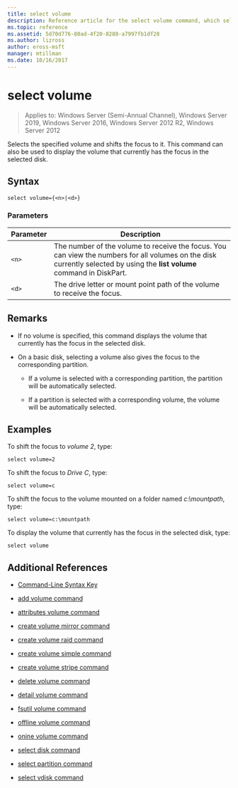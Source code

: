 ```yaml
---
title: select volume
description: Reference article for the select volume command, which selects the specified volume and shifts the focus to it.
ms.topic: reference
ms.assetid: 5d70d776-80ad-4f20-8288-a7997fb1df28
ms.author: lizross
author: eross-msft
manager: mtillman
ms.date: 10/16/2017
---
```


# select volume

> Applies to: Windows Server (Semi-Annual Channel), Windows Server 2019, Windows Server 2016, Windows Server 2012 R2, Windows Server 2012

Selects the specified volume and shifts the focus to it. This command can also be used to display the volume that currently has the focus in the selected disk.

## Syntax

```
select volume={<n>|<d>}
```

### Parameters

| Parameter | Description |
|--|--|
| `<n>` | The number of the volume to receive the focus. You can view the numbers for all volumes on the disk currently selected by using the **list volume** command in DiskPart. |
| `<d> `| The drive letter or mount point path of the volume to receive the focus. |

## Remarks

- If no volume is specified, this command displays the volume that currently has the focus in the selected disk.

- On a basic disk, selecting a volume also gives the focus to the corresponding partition.

  - If a volume is selected with a corresponding partition, the partition will be automatically selected.

  - If a partition is selected with a corresponding volume, the volume will be automatically selected.

## Examples

To shift the focus to *volume 2*, type:

```
select volume=2
```

To shift the focus to *Drive C*, type:

```
select volume=c
```

To shift the focus to the volume mounted on a folder named *c:\mountpath*, type:

```
select volume=c:\mountpath
```

To display the volume that currently has the focus in the selected disk, type:

```
select volume
```

## Additional References

- [Command-Line Syntax Key](command-line-syntax-key.md)

- [add volume command](add-volume.md)

- [attributes volume command](attributes-volume.md)

- [create volume mirror command](create-volume-mirror.md)

- [create volume raid command](create-volume-raid.md)

- [create volume simple command](create-volume-simple.md)

- [create volume stripe command](create-volume-stripe.md)

- [delete volume command](delete-volume.md)

- [detail volume command](detail-volume.md)

- [fsutil volume command](fsutil-volume.md)

- [offline volume command](offline-volume.md)

- [onine volume command](online-volume.md)

- [select disk command](select-disk.md)

- [select partition command](select-partition.md)

- [select vdisk command](select-vdisk.md)
